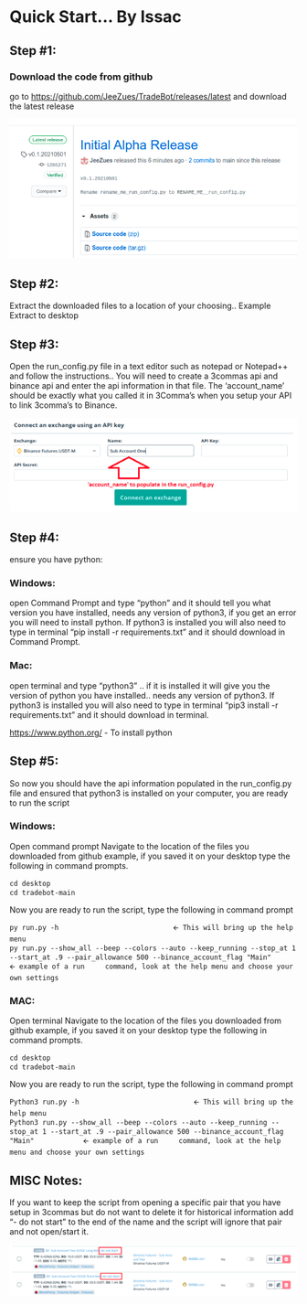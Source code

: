 # Quick Start...   By Issac

## Step #1:
### Download the code from github
go to https://github.com/JeeZues/TradeBot/releases/latest and download the latest release

![](img001.png "Download Latest Release")

## Step #2:

Extract the downloaded files to a location of your choosing.. Example Extract to desktop

## Step #3:

Open the run_config.py file in a text editor such as notepad or Notepad++ and follow the instructions.. You will need to create a 3commas api and binance api and enter the api information in that file. The  ‘account_name’ should be exactly what you called it in 3Comma’s when you setup your API to link 3comma’s to Binance.

![](img002.png "Account Name")

## Step #4:
ensure you have python:

### Windows:
open Command Prompt and type “python” and it should tell you what version you have installed, needs any version of python3, if you get an error you will need to install python. If python3 is installed you will also need to type in terminal “pip install -r requirements.txt” and it should download in Command Prompt.

### Mac:
open terminal and type “python3” .. if it is installed it will give you the version of python you have installed.. needs any version of python3. If python3 is installed you will also need to type in terminal “pip3 install -r requirements.txt” and it should download in terminal.

https://www.python.org/ - To install python


## Step #5:
So now you should have the api information populated in the run_config.py file and ensured that python3 is installed on your computer, you are ready to run the script


### Windows:
Open command prompt
Navigate to the location of the files you downloaded from github example, if you saved it on your desktop type the following in command prompts.
```
cd desktop
cd tradebot-main
```
Now you are ready to run the script, type the following in command prompt
```
py run.py -h                            🡨 This will bring up the help menu
py run.py --show_all --beep --colors --auto --keep_running --stop_at 1 --start_at .9 --pair_allowance 500 --binance_account_flag "Main"            🡨 example of a run     command, look at the help menu and choose your own settings
```

### MAC:
Open terminal
Navigate to the location of the files you downloaded from github example, if you saved it on your desktop type the following in command prompts.
```
cd desktop
cd tradebot-main
```
Now you are ready to run the script, type the following in command prompt
```
Python3 run.py -h                            🡨 This will bring up the help menu
Python3 run.py --show_all --beep --colors --auto --keep_running --stop_at 1 --start_at .9 --pair_allowance 500 --binance_account_flag "Main"            🡨 example of a run     command, look at the help menu and choose your own settings
```

## MISC Notes:
If you want to keep the script from opening a specific pair that you have setup in 3commas but do not want to delete it for historical information add “- do not start” to the end of the name and the script will ignore that pair and not open/start it. 

![](img003.png "Do Not Start")
